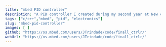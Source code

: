 ```yaml
---
title: "mbed PID controller"
description: "A PID controller I created during my second year at New castle Univerity. It controls a buggie car that follows a line based on voltage variation detected by sensors attached to the car."
tags: ["c/c++","mbed", "pid", "electronics"]
slug: "mbed-pid-controller"
images: [ ]
github: "https://os.mbed.com/users/JTrindade/code/finall_ctrlr/"
webUrl: "https://os.mbed.com/users/JTrindade/code/finall_ctrlr/"
---
```

